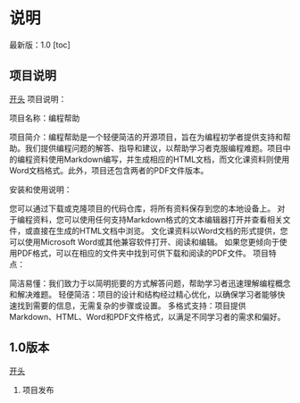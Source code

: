 
# 说明
最新版：1.0
[toc]
## 项目说明
[开头](#说明)
项目说明：

项目名称：编程帮助

项目简介：编程帮助是一个轻便简洁的开源项目，旨在为编程初学者提供支持和帮助。我们提供编程问题的解答、指导和建议，以帮助学习者克服编程难题。项目中的编程资料使用Markdown编写，并生成相应的HTML文档，而文化课资料则使用Word文档格式。此外，项目还包含两者的PDF文件版本。

安装和使用说明：

您可以通过下载或克隆项目的代码仓库，将所有资料保存到您的本地设备上。
对于编程资料，您可以使用任何支持Markdown格式的文本编辑器打开并查看相关文件，或直接在生成的HTML文档中浏览。
文化课资料以Word文档的形式提供，您可以使用Microsoft Word或其他兼容软件打开、阅读和编辑。
如果您更倾向于使用PDF格式，可以在相应的文件夹中找到可供下载和阅读的PDF文件。
项目特点：

简洁易懂：我们致力于以简明扼要的方式解答问题，帮助学习者迅速理解编程概念和解决难题。
轻便简洁：项目的设计和结构经过精心优化，以确保学习者能够快速找到需要的信息，无需复杂的步骤或设置。
多格式支持：项目提供Markdown、HTML、Word和PDF文件格式，以满足不同学习者的需求和偏好。

## 1.0版本
[开头](#说明)
1. 项目发布

